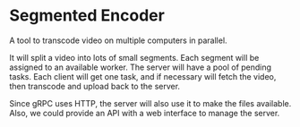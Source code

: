 # Segmented Encoder

A tool to transcode video on multiple computers in parallel.

It will split a video into lots of small segments. Each segment will be assigned to an available worker. The server will have a pool of pending tasks.
Each client will get one task, and if necessary will fetch the video, then transcode and upload back to the server.

Since gRPC uses HTTP, the server will also use it to make the files available.
Also, we could provide an API with a web interface to manage the server.
